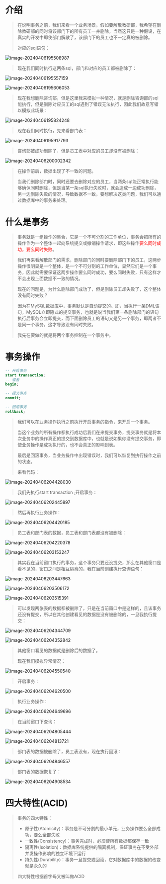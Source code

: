 # 介绍

> 在说明事务之前，我们来看一个业务场景，假如要解散教研部，我希望在删除教研部的同时将该部门下的所有员工一并删除，当然这只是一种假设，在真实的开发中即使部门解散了，该部门下的员工也不一定真的被删除。
>
> 对应的sql语句：

![image-20240406195508987](assets/image-20240406195508987.png)

> 现在我们同时执行这两条sql，部门和对应的员工都被删除了：

![image-20240406195557159](assets/image-20240406195557159.png)

![image-20240406195606053](assets/image-20240406195606053.png)

> 现在我想删除咨询部，但是这里我来模拟一种情况，就是删除咨询部的sql能执行，但是删除对应员工的sql遇到了错误无法执行，因此我们故意写错以模拟此场景：

![image-20240406195824248](assets/image-20240406195824248.png)

> 现在我们同时执行，先来看部门表：

![image-20240406195917793](assets/image-20240406195917793.png)

> 咨询部被成功删除了，但是员工表中对应的员工却没有被删除：

![image-20240406200002342](assets/image-20240406200002342.png)

> 在操作前后，数据出现了不一致的问题。
>
> 当我们删除部门时，同时还要去删除对应的员工，当两条sql能正常执行能够确保同时删除，但是当某一条sql执行失败时，就会造成一边成功删除，另一边删除失败的情况，导致数据不一致，要想解决这类问题，我们可以通过数据库中的事务来处理。



# 什么是事务

> 事务就是一组操作的集合，它是一个不可分割的工作单位，事务会把所有的操作作为一个整体一起向系统提交或撤销操作请求，即这些操作<font color='red'>要么同时成功，要么同时失败</font>。
>
> 我们再来看解散部门的需求，删除部门的同时要删除部门下的员工，这两步操作很明显是一个整体，是一个不可分割的工作单位，显然它们是一个事务，因此就需要保证这两步操作要么同时成功，要么同时失败，只有这样才不会出现上面数据不一致的情况。
>
> 现在的问题是，为什么删除部门成功了，但是删除员工却失败了，这个整体没有同时失败？
>
> 因为在MySQL数据库中，事务默认是自动提交的。即，当执行一条DML语句，MySQL立即隐式的提交事务，也就是说当我们第一条删除部门的语句执行后事务会立即提交，而下面删除员工的语句又是另一个事务，即两者不是同一个事务，这才导致没有同时失败。
>
> 我先在要做的就是将两个事务控制在一个事务中。



# 事务操作

```sql
-- 开启事务
start transaction;  
-- 或者
begin;

-- 提交事务
commit;

-- 回滚事务
rollback;
```

> 我们可以在业务操作执行之前执行开启事务的指令，来开启一个事务。
>
> 当这个业务的所有操作都执行成功后我们在来提交事务，提交事务就是将本次业务中的操作真正的提交到数据库中，也就是说如果你没有提交事务，即使业务操作是成功执行的，也不会真正的影响到表。
>
> 最后是回滚事务，当业务操作中出现错误时，我们可以恢复到执行操作之前的状态。
>
> 来看代码：

![image-20240406204428030](assets/image-20240406204428030.png)

> 我们先执行start transaction ;开启事务：

![image-20240406202445897](assets/image-20240406202445897.png)

> 然后再执行业务操作：

![image-20240406204420185](assets/image-20240406204420185.png)

> 员工表和部门表的数据，员工表和部门表都没有被删除：

![image-20240406204220378](assets/image-20240406204220378.png)

![image-20240406203153247](assets/image-20240406203153247.png)

> 其实我在当前窗口执行的事务，这个事务只要还没提交，那么在其他窗口是看不见的，窗口之间是相互隔离的，我在当前创建执行查询语句：

![image-20240406203447663](assets/image-20240406203447663.png)

![image-20240406203506172](assets/image-20240406203506172.png)

![image-20240406203515391](assets/image-20240406203515391.png)

> 可以发现两张表的数据都被删除了，只是在当前窗口中是这样的，且该事务还没有提交，所以在其他创建看见的数据是没有被删除的，一旦我执行提交：

![image-20240406204344709](assets/image-20240406204344709.png)

![image-20240406204352842](assets/image-20240406204352842.png)

> 其他窗口看见的数据就是删除后的数据了。
>
> 现在我们模拟异常情况：

![image-20240406204550540](assets/image-20240406204550540.png)

> 开启事务：

![image-20240406204620500](assets/image-20240406204620500.png)

> 执行业务操作：

![image-20240406204649696](assets/image-20240406204649696.png)

> 在当前窗口下查询：

![image-20240406204805444](assets/image-20240406204805444.png)

![image-20240406204813721](assets/image-20240406204813721.png)

> 部门表的数据被删除了，员工表没有，现在执行回滚：

![image-20240406204846557](assets/image-20240406204846557.png)

> 部门表的数据恢复了：

![image-20240406204908534](assets/image-20240406204908534.png)



# 四大特性(ACID)

> 事务的四大特性：
>
> - 原子性(Atomicity)：事务是不可分割的最小单元，业务操作要么全部成功，要么全部失败
> - 一致性(Consistency)：事务完成时，必须使所有数据都保存一致
> - 隔离性(Isolation)：数据库系统提供的隔离机制，保证事务在不受外部并发操作影响的独立环境下运行
> - 持久性(Durability)：事务一旦提交或回滚，它对数据库中的数据的改变就是永久的
>
> 四大特性根据首字母又被叫做ACID